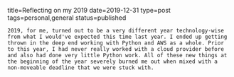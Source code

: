 title=Reflecting on my 2019
date=2019-12-31
type=post
tags=personal,general
status=published
~~~~~~
2019, for me, turned out to be a very different year technology-wise from what I would've expected this time last year. I ended up getting thrown in the deep end working with Python and AWS as a whole. Prior to this year, I had never really worked with a cloud provider before and also had done very little Python work. All of these new things at the beginning of the year severely burned me out when mixed with a non-moveable deadline that we were stuck with. 
